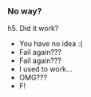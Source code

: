 ### No way?

h5. Did it work?

- You have no idea :(
- Fail again???
- Fail again???
- I used to work...
- OMG???
- F!
